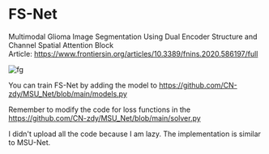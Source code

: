 
# FS-Net
Multimodal Glioma Image Segmentation Using Dual Encoder Structure and Channel Spatial Attention Block\
Article: https://www.frontiersin.org/articles/10.3389/fnins.2020.586197/full

![fg](https://user-images.githubusercontent.com/50656765/125736255-6a3a365e-09a1-4d71-baa1-557fd6f2698c.jpg)

You can train FS-Net by adding the model to https://github.com/CN-zdy/MSU_Net/blob/main/models.py

Remember to modify the code for loss functions in the https://github.com/CN-zdy/MSU_Net/blob/main/solver.py

I didn't upload all the code because I am lazy. The implementation is similar to MSU-Net.

